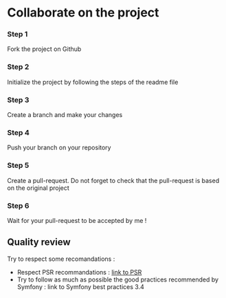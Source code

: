 <h1>Collaborate on the project</h1>

<h3>Step 1</h3>
<p>Fork the project on Github</p>
<h3>Step 2</h3>
<p>Initialize the project by following the steps of the readme file</p>
<h3>Step 3</h3>
<p>Create a branch and make your changes</p>
<h3>Step 4</h3>
<p>Push your branch on your repository</p>
<h3>Step 5</h3>
<p>Create a pull-request. Do not forget to check that the pull-request is based on the original project</p>
<h3>Step 6</h3>
<p>Wait for your pull-request to be accepted by me !</p>

<h2>Quality review</h2>
<p>Try to respect some recomandations :
<ul>
<li>Respect PSR recommandations : <a title="PSR" href="https://www.php-fig.org/psr/">link to PSR</a></li>
<li>Try to follow as much as possible the good practices recommended by Symfony : <a title="Symfony Best Practices" href:"https://symfony.com/doc/3.4/best_practices/index.html">link to Symfony best practices 3.4</a></li>
</ul>
</p>